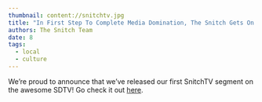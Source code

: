 ```yaml
---
thumbnail: content://snitchtv.jpg
title: "In First Step To Complete Media Domination, The Snitch Gets On SDTV"
authors: The Snitch Team
date: 8
tags:
  - local
  - culture
---
```


We’re proud to announce that we’ve released our first SnitchTV segment on the awesome SDTV! Go check it out [here](https://youtu.be/ldcVdS72ESo?t=1381).
